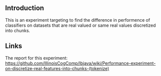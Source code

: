 ## Introduction

This is an experiment targeting to find the difference in performence of classifiers on datasets that are real valued or same real values discretized into chunks.


## Links

The report for this experiment: https://github.com/IllinoisCogComp/lbjava/wiki/Performance-experiment-on-discretize-real-features-into-chunks-(tokenize)
